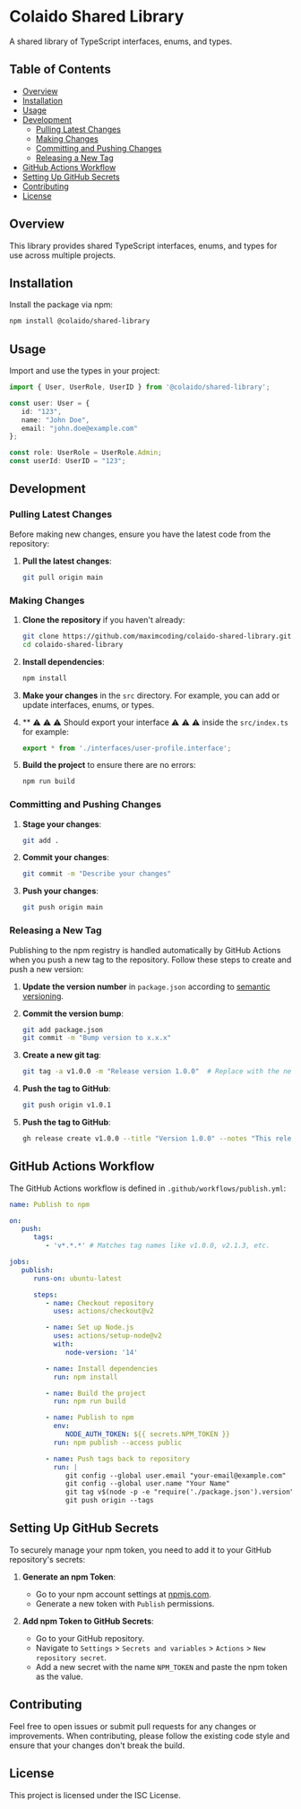 
# Colaido Shared Library

A shared library of TypeScript interfaces, enums, and types.

## Table of Contents

- [Overview](#overview)
- [Installation](#installation)
- [Usage](#usage)
- [Development](#development)
    - [Pulling Latest Changes](#pulling-latest-changes)
    - [Making Changes](#making-changes)
    - [Committing and Pushing Changes](#committing-and-pushing-changes)
    - [Releasing a New Tag](#releasing-a-new-tag)
- [GitHub Actions Workflow](#github-actions-workflow)
- [Setting Up GitHub Secrets](#setting-up-github-secrets)
- [Contributing](#contributing)
- [License](#license)

## Overview

This library provides shared TypeScript interfaces, enums, and types for use across multiple projects.

## Installation

Install the package via npm:

```bash
npm install @colaido/shared-library
```

## Usage

Import and use the types in your project:

```typescript
import { User, UserRole, UserID } from '@colaido/shared-library';

const user: User = {
   id: "123",
   name: "John Doe",
   email: "john.doe@example.com"
};

const role: UserRole = UserRole.Admin;
const userId: UserID = "123";
```

## Development

### Pulling Latest Changes

Before making new changes, ensure you have the latest code from the repository:

1. **Pull the latest changes**:

   ```bash
   git pull origin main
   ```

### Making Changes

1. **Clone the repository** if you haven't already:

   ```bash
   git clone https://github.com/maximcoding/colaido-shared-library.git
   cd colaido-shared-library
   ```

2. **Install dependencies**:

   ```bash
   npm install
   ```

3. **Make your changes** in the `src` directory. For example, you can add or update interfaces, enums, or types.

4. ** ⚠️ ⚠️ ⚠️ Should export your interface ⚠️ ⚠️ ⚠️ inside the `src/index.ts` for example:

   ```typescript
   export * from './interfaces/user-profile.interface';
   ```

5. **Build the project** to ensure there are no errors:

   ```bash
   npm run build
   ```

### Committing and Pushing Changes

1. **Stage your changes**:

   ```bash
   git add .
   ```

2. **Commit your changes**:

   ```bash
   git commit -m "Describe your changes"
   ```

3. **Push your changes**:

   ```bash
   git push origin main
   ```

### Releasing a New Tag

Publishing to the npm registry is handled automatically by GitHub Actions when you push a new tag to the repository. Follow these steps to create and push a new version:

1. **Update the version number** in `package.json` according to [semantic versioning](https://semver.org/).

2. **Commit the version bump**:

   ```bash
   git add package.json
   git commit -m "Bump version to x.x.x"
   ```

3. **Create a new git tag**:

   ```bash
   git tag -a v1.0.0 -m "Release version 1.0.0"  # Replace with the new version
   ```
4. **Push the tag to GitHub**:

   ```bash
   git push origin v1.0.1
   ```

5. **Push the tag to GitHub**:

   ```bash
   gh release create v1.0.0 --title "Version 1.0.0" --notes "This release includes the following changes..."
   ```

## GitHub Actions Workflow

The GitHub Actions workflow is defined in `.github/workflows/publish.yml`:

```yaml
name: Publish to npm

on:
   push:
      tags:
         - 'v*.*.*' # Matches tag names like v1.0.0, v2.1.3, etc.

jobs:
   publish:
      runs-on: ubuntu-latest

      steps:
         - name: Checkout repository
           uses: actions/checkout@v2

         - name: Set up Node.js
           uses: actions/setup-node@v2
           with:
              node-version: '14'

         - name: Install dependencies
           run: npm install

         - name: Build the project
           run: npm run build

         - name: Publish to npm
           env:
              NODE_AUTH_TOKEN: ${{ secrets.NPM_TOKEN }}
           run: npm publish --access public

         - name: Push tags back to repository
           run: |
              git config --global user.email "your-email@example.com"
              git config --global user.name "Your Name"
              git tag v$(node -p -e "require('./package.json').version")
              git push origin --tags
```

## Setting Up GitHub Secrets

To securely manage your npm token, you need to add it to your GitHub repository's secrets:

1. **Generate an npm Token**:
    - Go to your npm account settings at [npmjs.com](https://www.npmjs.com/settings).
    - Generate a new token with `Publish` permissions.

2. **Add npm Token to GitHub Secrets**:
    - Go to your GitHub repository.
    - Navigate to `Settings` > `Secrets and variables` > `Actions` > `New repository secret`.
    - Add a new secret with the name `NPM_TOKEN` and paste the npm token as the value.

## Contributing

Feel free to open issues or submit pull requests for any changes or improvements. When contributing, please follow the existing code style and ensure that your changes don't break the build.

## License

This project is licensed under the ISC License.
